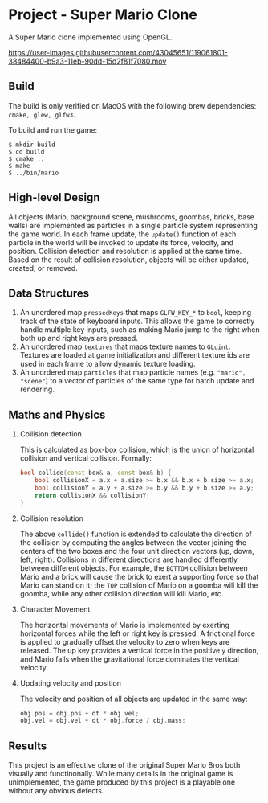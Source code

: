 # Project - Super Mario Clone

A Super Mario clone implemented using OpenGL.

https://user-images.githubusercontent.com/43045651/119061801-38484400-b9a3-11eb-90dd-15d2f81f7080.mov

## Build

The build is only verified on MacOS with the 
following brew dependencies: `cmake, glew, glfw3`.

To build and run the game:
```shell
$ mkdir build
$ cd build
$ cmake ..
$ make
$ ../bin/mario
```

## High-level Design
All objects (Mario, background scene, 
mushrooms, goombas, bricks, base walls) are 
implemented as particles in a single
particle system representing the game world. In each
frame update, the `update()` function of each
particle in the world will be invoked to update
its force, velocity, and position. Collision 
detection and resolution is applied at the same
time. Based on the result of collision resolution,
objects will be either updated, created, or removed.

## Data Structures
1. An unordered map `pressedKeys` that maps
   `GLFW_KEY_*` to `bool`, keeping track of the
   state of keyboard inputs. This allows the 
   game to correctly handle multiple key inputs,
   such as making Mario jump to the right when both
   up and right keys are pressed.
2. An unordered map `textures` that maps texture 
   names to `GLuint`. Textures are loaded at game
   initialization and different texture ids are used
   in each frame to allow dynamic texture loading.
3. An unordered map `particles` that map particle 
   names (e.g. `"mario", "scene"`) to a vector of 
   particles of the same type for batch update and
   rendering.
   
## Maths and Physics
1. Collision detection
   
   This is calculated as box-box 
   collision, which is the union of horizontal 
   collision and vertical collision. Formally:
   ```c++
   bool collide(const box& a, const box& b) {
       bool collisionX = a.x + a.size >= b.x && b.x + b.size >= a.x;
       bool collisionY = a.y + a.size >= b.y && b.y + b.size >= a.y;
       return collisionX && collisionY;
   }
   ```
   
2. Collision resolution

   The above `collide()` function is extended to
   calculate the direction of the collision by
   computing the angles between the vector joining 
   the centers of the two boxes and the four unit 
   direction vectors (up, down, left, right).
   Collisions in different directions are handled 
   differently between different objects. 
   For example, the `BOTTOM` collision between Mario
   and a brick will cause the brick to exert a 
   supporting force so that Mario can stand on it; 
   the `TOP` collision of Mario on a goomba will 
   kill the goomba, while any other collision 
   direction will kill Mario, etc.
   
3. Character Movement

   The horizontal movements of Mario is implemented by 
   exerting horizontal forces while the left or right
   key is pressed. A frictional force is applied to
   gradually offset the velocity to zero when keys 
   are released. The up key provides a vertical force
   in the positive `y` direction, and Mario falls 
   when the gravitational force dominates the vertical
   velocity.
   
4. Updating velocity and position

   The velocity and position of all objects are updated
   in the same way:
   ```c++
   obj.pos = obj.pos + dt * obj.vel;
   obj.vel = obj.vel + dt * obj.force / obj.mass;
   ```
   
## Results
This project is an effective clone of the original
Super Mario Bros both visually and functinonally. 
While many details in the original game is unimplemented,
the game produced by this project is a playable one without
any obvious defects.
